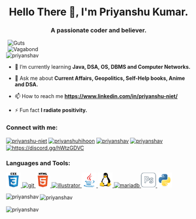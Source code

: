<h1 align="center">Hello There 👋, I'm Priyanshu Kumar.</h1>
<h3 align="center">A passionate coder and believer.</h3>
<img align="right" alt="Guts" width="500" src="https://wallpapers-clan.com/wp-content/uploads/2024/08/berserk-guts-red-glowing-eye-gif-desktop-wallpaper-preview.gif">
<img align="right" alt="Vagabond" width="500" src="https://i0.wp.com/drunkenanimeblog.com/wp-content/uploads/2022/04/vagabond-musashi-header-gif.gif?fit=498%2C373&ssl=1">


<p align="left"> <img src="https://komarev.com/ghpvc/?username=priyanshav&label=Profile%20views&color=0e75b6&style=flat" alt="priyanshav" /> </p>

- 🌱 I’m currently learning **Java, DSA, OS, DBMS and Computer Networks.**

- 💬 Ask me about **Current Affairs, Geopolitics, Self-Help books, Anime and DSA.**

- 📫 How to reach me **https://www.linkedin.com/in/priyanshu-niet/**

- ⚡ Fun fact **I radiate positivity.**

<h3 align="left">Connect with me:</h3>
<p align="left">
<a href="https://linkedin.com/in/priyanshu-niet" target="blank"><img align="center" src="https://raw.githubusercontent.com/rahuldkjain/github-profile-readme-generator/master/src/images/icons/Social/linked-in-alt.svg" alt="priyanshu-niet" height="30" width="40" /></a>
<a href="https://www.instagram.com/celibate_priyanshu?igsh=MWlsbm9oNGZoNnBpMg==" target="blank"><img align="center" src="https://raw.githubusercontent.com/rahuldkjain/github-profile-readme-generator/master/src/images/icons/Social/instagram.svg" alt="priyanshuhihoon" height="30" width="40" /></a>
<a href="https://www.hackerrank.com/priyanshav" target="blank"><img align="center" src="https://raw.githubusercontent.com/rahuldkjain/github-profile-readme-generator/master/src/images/icons/Social/hackerrank.svg" alt="priyanshav" height="30" width="40" /></a>
<a href="https://www.leetcode.com/priyanshav" target="blank"><img align="center" src="https://raw.githubusercontent.com/rahuldkjain/github-profile-readme-generator/master/src/images/icons/Social/leet-code.svg" alt="priyanshav" height="30" width="40" /></a>
<a href="https://discord.gg/https://discord.gg/hWtzGDVC" target="blank"><img align="center" src="https://raw.githubusercontent.com/rahuldkjain/github-profile-readme-generator/master/src/images/icons/Social/discord.svg" alt="https://discord.gg/hWtzGDVC" height="30" width="40" /></a>
</p>

<h3 align="left">Languages and Tools:</h3>
<p align="left"> <a href="https://www.w3schools.com/css/" target="_blank" rel="noreferrer"> <img src="https://raw.githubusercontent.com/devicons/devicon/master/icons/css3/css3-original-wordmark.svg" alt="css3" width="40" height="40"/> </a> <a href="https://git-scm.com/" target="_blank" rel="noreferrer"> <img src="https://www.vectorlogo.zone/logos/git-scm/git-scm-icon.svg" alt="git" width="40" height="40"/> </a> <a href="https://www.w3.org/html/" target="_blank" rel="noreferrer"> <img src="https://raw.githubusercontent.com/devicons/devicon/master/icons/html5/html5-original-wordmark.svg" alt="html5" width="40" height="40"/> </a> <a href="https://www.adobe.com/in/products/illustrator.html" target="_blank" rel="noreferrer"> <img src="https://www.vectorlogo.zone/logos/adobe_illustrator/adobe_illustrator-icon.svg" alt="illustrator" width="40" height="40"/> </a> <a href="https://www.java.com" target="_blank" rel="noreferrer"> <img src="https://raw.githubusercontent.com/devicons/devicon/master/icons/java/java-original.svg" alt="java" width="40" height="40"/> </a> <a href="https://www.linux.org/" target="_blank" rel="noreferrer"> <img src="https://raw.githubusercontent.com/devicons/devicon/master/icons/linux/linux-original.svg" alt="linux" width="40" height="40"/> </a> <a href="https://mariadb.org/" target="_blank" rel="noreferrer"> <img src="https://www.vectorlogo.zone/logos/mariadb/mariadb-icon.svg" alt="mariadb" width="40" height="40"/> </a> <a href="https://www.photoshop.com/en" target="_blank" rel="noreferrer"> <img src="https://raw.githubusercontent.com/devicons/devicon/master/icons/photoshop/photoshop-line.svg" alt="photoshop" width="40" height="40"/> </a> <a href="https://www.python.org" target="_blank" rel="noreferrer"> <img src="https://raw.githubusercontent.com/devicons/devicon/master/icons/python/python-original.svg" alt="python" width="40" height="40"/> </a> </p>



<p><img align="left" src="https://github-readme-stats.vercel.app/api/top-langs?username=priyanshav&show_icons=true&locale=en&layout=compact" alt="priyanshav" /></p>

<p>&nbsp;<img align="center" src="https://github-readme-stats.vercel.app/api?username=priyanshav&show_icons=true&locale=en" alt="priyanshav" /></p>

<p><img align="center" src="https://github-readme-streak-stats.herokuapp.com/?user=priyanshav&" alt="priyanshav" /></p>
